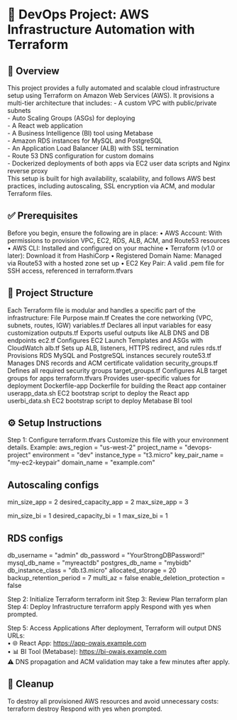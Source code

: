 # 🚀 DevOps Project: AWS Infrastructure Automation with Terraform
## 📌 Overview
This project provides a fully automated and scalable cloud infrastructure setup using Terraform on Amazon Web Services (AWS). It provisions a multi-tier architecture that includes:
	- 	A custom VPC with public/private subnets  
	- 	Auto Scaling Groups (ASGs) for deploying  
	-	A React web application  
	-	A Business Intelligence (BI) tool using Metabase  
	-	Amazon RDS instances for MySQL and PostgreSQL  
	-	An Application Load Balancer (ALB) with SSL termination  
	-	Route 53 DNS configuration for custom domains  
	-	Dockerized deployments of both apps via EC2 user data scripts and Nginx reverse proxy  
This setup is built for high availability, scalability, and follows AWS best practices, including autoscaling, SSL encryption via ACM, and modular Terraform files.

## ✅ Prerequisites
Before you begin, ensure the following are in place:
	•	AWS Account: With permissions to provision VPC, EC2, RDS, ALB, ACM, and Route53 resources
	•	AWS CLI: Installed and configured on your machine
	•	Terraform (v1.0 or later): Download it from HashiCorp
	•	Registered Domain Name: Managed via Route53 with a hosted zone set up
	•	EC2 Key Pair: A valid .pem file for SSH access, referenced in terraform.tfvars


## 🧱 Project Structure
Each Terraform file is modular and handles a specific part of the infrastructure:
File
Purpose
main.tf
Creates the core networking (VPC, subnets, routes, IGW)
variables.tf
Declares all input variables for easy customization
outputs.tf
Exports useful outputs like ALB DNS and DB endpoints
ec2.tf
Configures EC2 Launch Templates and ASGs with CloudWatch
alb.tf
Sets up ALB, listeners, HTTPS redirect, and rules
rds.tf
Provisions RDS MySQL and PostgreSQL instances securely
route53.tf
Manages DNS records and ACM certificate validation
security_groups.tf
Defines all required security groups
target_groups.tf
Configures ALB target groups for apps
terraform.tfvars
Provides user-specific values for deployment
Dockerfile-app
Dockerfile for building the React app container
userapp_data.sh
EC2 bootstrap script to deploy the React app
userbi_data.sh
EC2 bootstrap script to deploy Metabase BI tool

## ⚙️ Setup Instructions
Step 1: Configure terraform.tfvars
Customize this file with your environment details. Example:
aws_region                 = "us-west-2"
project_name               = "devops-project"
environment                = "dev"
instance_type              = "t3.micro"
key_pair_name              = "my-ec2-keypair"
domain_name                = "example.com"

## Autoscaling configs
min_size_app               = 2
desired_capacity_app       = 2
max_size_app               = 3

min_size_bi                = 1
desired_capacity_bi        = 1
max_size_bi                = 1

## RDS configs
db_username                = "admin"
db_password                = "YourStrongDBPassword!"
mysql_db_name              = "myreactdb"
postgres_db_name           = "mybidb"
db_instance_class          = "db.t3.micro"
allocated_storage          = 20
backup_retention_period    = 7
multi_az                   = false
enable_deletion_protection = false

Step 2: Initialize Terraform
terraform init
Step 3: Review Plan
terraform plan
Step 4: Deploy Infrastructure
terraform apply
Respond with yes when prompted.

Step 5: Access Applications
After deployment, Terraform will output DNS URLs:  
	•	🌐 React App: https://app-owais.example.com  
	•	📊 BI Tool (Metabase): https://bi-owais.example.com  
⚠️ DNS propagation and ACM validation may take a few minutes after apply.

## 🧹 Cleanup
To destroy all provisioned AWS resources and avoid unnecessary costs:
terraform destroy
Respond with yes when prompted.

